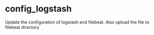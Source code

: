 # config_logstash
Update the configuration of logstash and filebeat. Also upload the file to filebeat directory

